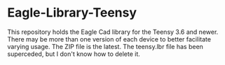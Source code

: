 # Eagle-Library-Teensy
This repository holds the Eagle Cad library for the Teensy 3.6 and newer.  There may be more than one version of each  device to better facilitate varying usage. The ZIP file is the latest.  The teensy.lbr file has been superceded, but I don't know how to delete it.
